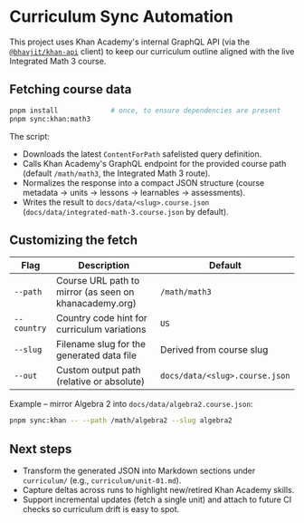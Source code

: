 # Curriculum Sync Automation

This project uses Khan Academy's internal GraphQL API (via the [`@bhavjit/khan-api`](https://github.com/bhavjitChauhan/khan-api) client) to keep our curriculum outline aligned with the live Integrated Math 3 course.

## Fetching course data

```bash
pnpm install             # once, to ensure dependencies are present
pnpm sync:khan:math3
```

The script:

- Downloads the latest `ContentForPath` safelisted query definition.
- Calls Khan Academy's GraphQL endpoint for the provided course path (default `/math/math3`, the Integrated Math 3 route).
- Normalizes the response into a compact JSON structure (course metadata → units → lessons → learnables → assessments).
- Writes the result to `docs/data/<slug>.course.json` (`docs/data/integrated-math-3.course.json` by default).

## Customizing the fetch

Flag | Description | Default
-----|-------------|--------
`--path` | Course URL path to mirror (as seen on khanacademy.org) | `/math/math3`
`--country` | Country code hint for curriculum variations | `US`
`--slug` | Filename slug for the generated data file | Derived from course slug
`--out` | Custom output path (relative or absolute) | `docs/data/<slug>.course.json`

Example – mirror Algebra 2 into `docs/data/algebra2.course.json`:

```bash
pnpm sync:khan -- --path /math/algebra2 --slug algebra2
```

## Next steps

- Transform the generated JSON into Markdown sections under `curriculum/` (e.g., `curriculum/unit-01.md`).
- Capture deltas across runs to highlight new/retired Khan Academy skills.
- Support incremental updates (fetch a single unit) and attach to future CI checks so curriculum drift is easy to spot.
